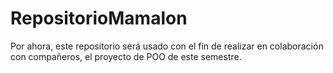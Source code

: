 # RepositorioMamalon
Por ahora, este repositorio será usado con el fin de realizar en colaboración con compañeros, el proyecto de POO de este semestre. 
